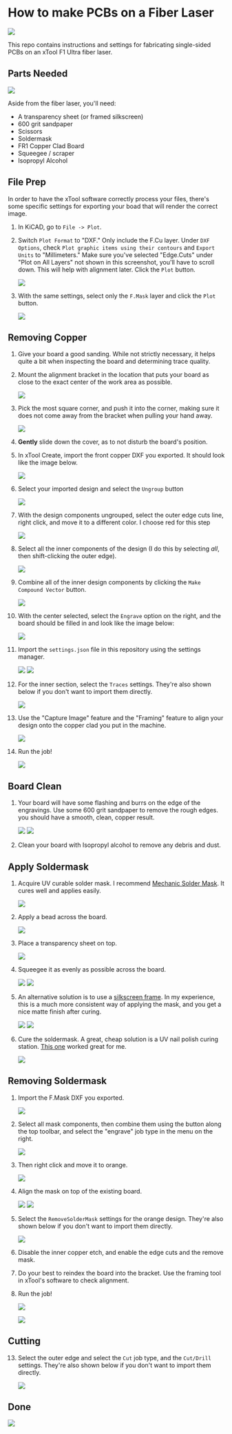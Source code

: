 # How to make PCBs on a Fiber Laser

![](img/hero1.JPG)

This repo contains instructions and settings for fabricating single-sided PCBs on an xTool F1 Ultra fiber laser.

## Parts Needed

![](img/parts.JPG)

Aside from the fiber laser, you'll need:

- A transparency sheet (or framed silkscreen)
- 600 grit sandpaper
- Scissors
- Soldermask
- FR1 Copper Clad Board
- Squeegee / scraper
- Isopropyl Alcohol

## File Prep

In order to have the xTool software correctly process your files, there's some specific settings for exporting your boad that will render the correct image.

1. In KiCAD, go to `File -> Plot`.
2. Switch `Plot Format` to "DXF." Only include the F.Cu layer. Under `DXF Options`, check `Plot graphic items using their contours` and `Export Units` to "Millimeters." Make sure you've selected "Edge.Cuts" under "Plot on All Layers" not shown in this screenshot, you'll have to scroll down. This will help with alignment later. Click the `Plot` button.

    ![](img/fcu-out.png)

1. With the same settings, select only the `F.Mask` layer and click the `Plot` button.

    ![](img/kicad-plot-mask.png)

## Removing Copper

1. Give your board a good sanding. While not strictly necessary, it helps quite a bit when inspecting the board and determining trace quality.

2. Mount the alignment bracket in the location that puts your board as close to the exact center of the work area as possible.

    ![](img/bracket.JPG)

3. Pick the most square corner, and push it into the corner, making sure it does not come away from the bracket when pulling your hand away.

    ![](img/board-in-bracket.JPG)

4. **Gently** slide down the cover, as to not disturb the board's position.

5. In xTool Create, import the front copper DXF you exported. It should look like the image below.

    ![](img/xt1.png)

6. Select your imported design and select the `Ungroup` button

    ![](img/xt-ungroup.png)

7. With the design components ungrouped, select the outer edge cuts line, right click, and move it to a different color. I choose red for this step

    ![](img/xt-outer-to-red.png)

8. Select all the inner components of the design (I do this by selecting *all*, then shift-clicking the outer edge).

    ![](img/xt-select-inner.png)

9.  Combine all of the inner design components by clicking the `Make Compound Vector` button.

    ![](img/xt-make-inner-compound.png)

10. With the center selected, select the `Engrave` option on the right, and the board should be filled in and look like the image below:

    ![](img/xt-compound-result.png)

11. Import the `settings.json` file in this repository using the settings manager.

    ![](img/xt-import-settings-1.png)
    ![](img/xt-import-settings-2.png)

12. For the inner section, select the `Traces` settings. They're also shown below if you don't want to import them directly.

    ![](img/pcb-settings.png)

13. Use the "Capture Image" feature and the "Framing" feature to align your design onto the copper clad you put in the machine.

    ![](img/align-tools.png)

14. Run the job!

    ![](img/etch.gif)

## Board Clean

1. Your board will have some flashing and burrs on the edge of the engravings. Use some 600 grit sandpaper to remove the rough edges. you should have a smooth, clean, copper result.

    ![](img/sanding.png)
    ![](img/copper.JPG)

1. Clean your board with Isopropyl alcohol to remove any debris and dust.

## Apply Soldermask

1. Acquire UV curable solder mask. I recommend [Mechanic Solder Mask](https://amzn.to/3DEGndt). It cures well and applies easily.

    ![](img/mechanic.JPG)

1. Apply a bead across the board.

    ![](img/extrude-goo.png)

1. Place a transparency sheet on top.

    ![](img/layfilm.png)

1. Squeegee it as evenly as possible across the board.

    ![](img/squeegee.png)
    ![](img/applied-mask.JPG)

1. An alternative solution is to use a [silkscreen frame](https://amzn.to/4fJWfZw). In my experience, this is a much more consistent way of applying the mask, and you get a nice matte finish after curing.

    ![](img/silk.png)
    ![](img/matte.png)

2. Cure the soldermask. A great, cheap solution is a UV nail polish curing station. [This one](https://amzn.to/3C092ZN) worked great for me.

    ![](img/curing.png)

## Removing Soldermask

1. Import the F.Mask DXF you exported.

    ![](img/xt-import-mask.png)

1. Select all mask components, then combine them using the button along the top toolbar, and select the "engrave" job type in the menu on the right.

    ![](img/xt-mask-combine-engrave.png)

1. Then right click and move it to orange.

    ![](img/xt-mask-to-orange.png)

1. Align the mask on top of the existing board.

    ![](img/xt-mask-align.png)
    ![](img/xt-mask-aligned.png)

1. Select the `RemoveSolderMask` settings for the orange design. They're also shown below if you don't want to import them directly.

    ![](img/remove-mask-settings.png)

2. Disable the inner copper etch, and enable the edge cuts and the remove mask.

1. Do your best to reindex the board into the bracket. Use the framing tool in xTool's software to check alignment.

3. Run the job!

    ![](img/mask.gif)

    ![](img/hero2.JPG)

## Cutting

13. Select the outer edge and select the `Cut` job type, and the `Cut/Drill` settings. They're also shown below if you don't want to import them directly.

    ![](img/degecuts-settings.png)

## Done

![](img/done.png)
